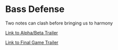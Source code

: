 # Bass Defense
Two notes can clash before bringing us to harmony

[Link to Alpha/Beta Trailer](https://youtu.be/mL_yEtKeKn0)


[Link to Final Game Trailer](https://youtu.be/Ti2v3vYL8pU)
